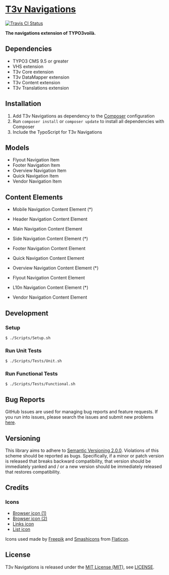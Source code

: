 [T3v Navigations]
=================

[![Travis CI Status][Travis CI Status]][Travis CI]

**The navigations extension of TYPO3voilà.**

Dependencies
------------

* TYPO3 CMS 9.5 or greater
* VHS extension
* T3v Core extension
* T3v DataMapper extension
* T3v Content extension
* T3v Translations extension

Installation
------------

1. Add T3v Navigations as dependency to the [Composer] configuration
2. Run `composer install` or `composer update` to install all dependencies with Composer
3. Include the TypoScript for T3v Navigations

Models
------

* Flyout Navigation Item
* Footer Navigation Item
* Overview Navigation Item
* Quick Navigation Item
* Vendor Navigation Item

Content Elements
----------------

* Mobile Navigation Content Element (*)
* Header Navigation Content Element
* Main Navigation Content Element
* Side Navigation Content Element (*)
* Footer Navigation Content Element

* Quick Navigation Content Element
* Overview Navigation Content Element (*)
* Flyout Navigation Content Element
* L10n Navigation Content Element (*)
* Vendor Navigation Content Element

Development
-----------

### Setup

```
$ ./Scripts/Setup.sh
```

### Run Unit Tests

```
$ ./Scripts/Tests/Unit.sh
```

### Run Functional Tests

```
$ ./Scripts/Tests/Functional.sh
```

Bug Reports
-----------

GitHub Issues are used for managing bug reports and feature requests. If you run into issues, please search the issues and submit new
problems [here].

Versioning
----------

This library aims to adhere to [Semantic Versioning 2.0.0]. Violations of this scheme should be reported as bugs. Specifically, if a minor
or patch version is released that breaks backward compatibility, that version should be immediately yanked and / or a new version should be
immediately released that restores compatibility.

Credits
-------

### Icons

* [Browser icon (1)]
* [Browser icon (2)]
* [Links icon]
* [List icon]

Icons used made by [Freepik] and [Smashicons] from [Flaticon].

License
-------

T3v Navigations is released under the [MIT License (MIT)], see [LICENSE].

[Acceptance testing TYPO3]: https://wiki.typo3.org/Acceptance_testing "Acceptance testing TYPO3"
[Automated testing TYPO3]: https://wiki.typo3.org/Automated_testing "Automated testing TYPO3"
[Browser icon (1)]: https://www.flaticon.com/free-icon/browser_140800 "Browser icon (1)"
[Browser icon (2)]: https://www.flaticon.com/free-icon/browser_140808 "Browser icon (2)"
[Composer]: https://getcomposer.org "Dependency Manager for PHP"
[Flaticon]: https://www.flaticon.com "Flaticon"
[Freepik]: https://www.flaticon.com/authors/freepik "Freepik"
[Functional testing TYPO3]: https://wiki.typo3.org/Functional_testing "Functional testing TYPO3"
[here]: https://github.com/t3v/t3v_navigations/issues "GitHub Issue Tracker"
[LICENSE]: https://raw.githubusercontent.com/t3v/t3v_navigations/master/LICENSE "License"
[Links icon]: https://www.flaticon.com/free-icon/links_358937 "Links icon"
[List icon]: https://www.flaticon.com/free-icon/list_140881 "List icon"
[MIT License (MIT)]: http://opensource.org/licenses/MIT "The MIT License (MIT)"
[Semantic Versioning 2.0.0]: http://semver.org "Semantic Versioning 2.0.0"
[Smashicons]: https://www.flaticon.com/authors/smashicons "Smashicons"
[T3v Navigations]: https://t3v.github.io/t3v_navigations/ "The navigations extension of TYPO3voilà."
[Travis CI]: https://travis-ci.org/t3v/t3v_navigations "T3v Navigations at Travis CI"
[Travis CI Status]: https://img.shields.io/travis/t3v/t3v_navigations.svg?style=flat "Travis CI Status"
[TYPO3voilà]: https://github.com/t3v "“UH LÁLÁ, TYPO3!”"
[Unit Testing TYPO3]: https://wiki.typo3.org/Unit_Testing_TYPO3 "Unit testing TYPO3"
